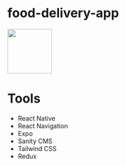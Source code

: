 # food-delivery-app
<img src="https://github.com/simon-bonnedahl/food-delivery-app/blob/main/demo.gif" width="100">


# Tools
- React Native
- React Navigation
- Expo
- Sanity CMS
- Tailwind CSS
- Redux
